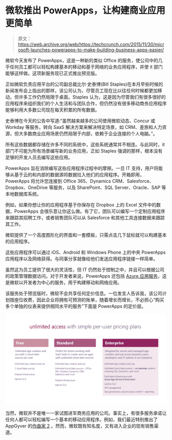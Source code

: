 # 微软推出 PowerApps，让构建商业应用更简单 

> 原文：<https://web.archive.org/web/https://techcrunch.com/2015/11/30/microsoft-launches-powerapps-to-make-building-business-apps-easier/>

微软今天发布了 PowerApps，这是一种新的类似 Office 的服务，使公司中的几乎任何员工都可以轻松构建基本的移动和基于网络的业务应用程序，并使 it 部门能够这样做。这项新服务现已正式推出预览版。

正如微软负责应用平台的公司副总裁比尔·史泰博(Bill Staples)在本月早些时候的新闻发布会上指出的那样，该公司认为，尽管员工现在比以往任何时候都更加移动，但许多工作仍然局限于桌面。Staples 认为，这是因为尽管我们有很多很好的应用程序来组织我们的个人生活和与团队合作，但仍然没有很多移动商务应用程序能够利用大多数公司现在每天积累的所有数据。

史泰博在今天的公告中写道:“虽然越来越多的公司使用微软动态、Concur 或 Workday 等服务，转向 SaaS 解决方案来解决特定场景，如 CRM、差旅和人力资源，但大多数商业应用场景仍然局限于内部，依赖于企业连接的个人电脑。”。

所有这些数据都存储在许多不同的系统中，这些系统通常并不相连。与此同时，it 部门不可能为所有场景编写新的业务应用，正如 Staples 强调的那样，根本没有足够的开发人员去编写这些应用。

PowerApps 旨在消除编写这些应用程序过程中的摩擦。一旦 IT 支持，用户将能够从基于云的和内部的数据源将数据拉入他们的应用程序。开箱即用，PowerApps 将允许您连接到 Office 365、Dynamics CRM、Salesforce、Dropbox、OneDrive 等服务，以及 SharePoint、SQL Server、Oracle、SAP 等本地数据库系统。

例如，如果你想让你的应用程序基于你保存在 Dropbox 上的 Excel 文件中的数据，PowerApps 会很乐意让你这么做。有了它，团队可以编写一个定制应用程序来跟踪其招聘工作，或者销售团队可以从 Salesforce 和其他工具连接数据来跟踪其工作。

微软提供了一个高度图形化的界面和一套模板，只需点击几下鼠标就可以构建基本的应用程序。

这些应用程序可以通过 iOS、Android 和 Windows Phone 上的中央 PowerApps 应用程序以及网络获得。与同事分享就像给他们发送应用程序链接一样简单。

虽然这为员工提供了很大的灵活性，但 IT 仍然处于控制之中，并且可以根据公司的政策管理数据访问。对于开发者来说，PowerApps 还包括 [Azure 应用服务](https://web.archive.org/web/20230129064146/https://azure.microsoft.com/en-us/services/app-service/)，这是微软以开发者为中心的服务，用于构建移动和网络应用。

该服务处于预览版时，微软不会共享任何定价信息。一位发言人告诉我，该公司计划按座位收费，因此企业将拥有可预测的账单，随着增长而增长，不必担心“购买多个单独的仪表来提供相同水平的服务”下面是 PowerApps 的定价层。

[![unnamed (12)](img/3626c0f89d085fd6f62fbbb0101af858.png)](https://web.archive.org/web/20230129064146/https://techcrunch.com/wp-content/uploads/2015/11/unnamed-12.png)

当然，微软并不是唯一一家试图进军商务应用的公司。事实上，有很多服务承诺让任何人都可以轻松编写一个基本的移动应用程序。例如，我们最近特别推出了 AppGyver 的[作曲家 2](https://web.archive.org/web/20230129064146/https://techcrunch.com/2015/11/11/appgyvers-composer-2-makes-building-b2b-apps-easy/) 。然而，微软既有知名度，又有进入企业的现有销售渠道。